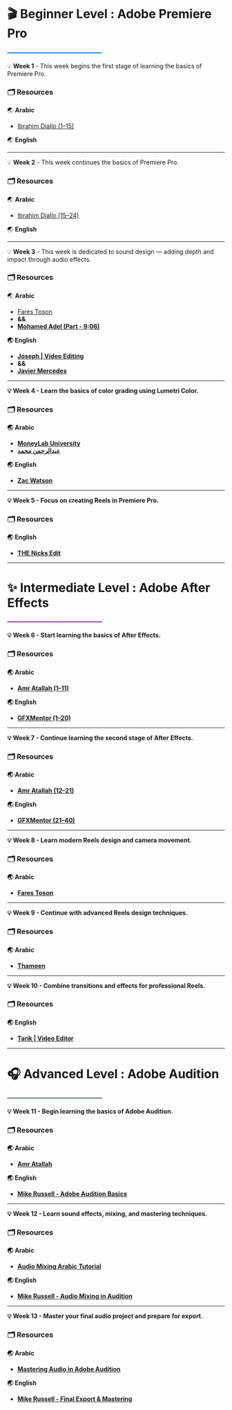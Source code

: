 # 🎬 **Beginner Level : Adobe Premiere Pro**
<span style="color:#007BFF">━━━━━━━━━━━━━━━━━━━━━━━━━━</span>

<aside>
💡  
<b>Week 1</b>  
- This week begins the first stage of learning the basics of Premiere Pro.
</aside>

### 🗂️ **Resources**

🌏 **Arabic**

- [Ibrahim Diallo (1–15)](https://youtube.com/playlist?list=PLHuC_YapGnLzu_QEdHQqkiMwPwDtfC8pw&si=qt55qsIXoGNlwwtb)

🌏 **English**



---

<aside>
💡  
<b>Week 2</b>  
- This week continues the basics of Premiere Pro.
</aside>

### 🗂️ **Resources**

🌏 **Arabic**

- [Ibrahim Diallo (15–24)](https://youtube.com/playlist?list=PLHuC_YapGnLzu_QEdHQqkiMwPwDtfC8pw&si=qt55qsIXoGNlwwtb)

🌏 **English**



---

<aside>
💡  
<b>Week 3</b>  
- This week is dedicated to sound design — adding depth and impact through audio effects.
</aside>

### 🗂️ **Resources**

🌏 **Arabic**

- [Fares Toson](https://youtu.be/4qIv6U367n8?si=SVAXpHG-6l7HY9tl)
- <b>&& <b/>
- [Mohamed Adel (Part - 9:06)](https://youtu.be/bicjsm0Vwb0?t=546&si=k3BlYdqGzVwLZfLr)

🌏 **English**

- [Joseph | Video Editing](https://youtu.be/98CzEo5PIZ4?si=nai7gNn-uIKdYcVr)
-  <b>&& <b/>
- [Javier Mercedes](https://youtu.be/PmlonRJZooM?si=-wRmraJHYkt8AqlG)



---

<aside>
💡  
<b>Week 4</b>  
- Learn the basics of color grading using Lumetri Color.
</aside>

### 🗂️ **Resources**

🌏 **Arabic**

- [MoneyLab University](https://youtu.be/fm9l-SxjEoE?si=03cWris9DqoBvKNl)  
- [عبدالرحمن محمد](https://youtu.be/t_1M3x18Ibg?si=eYsgOruidT8KgDrK)

🌏 **English**

- [Zac Watson](https://youtu.be/1wZym4fQGig?si=pRZpKqJL58f-wtAU)



---

<aside>
💡  
<b>Week 5</b>  
- Focus on creating Reels in Premiere Pro.
</aside>

### 🗂️ **Resources**

🌏 **English**

- [THE Nicks Edit](https://youtu.be/KwBC4EBHIck?si=LhqA8mCj8Y4LjEO7)



---

# ✨ **Intermediate Level : Adobe After Effects**
<span style="color:#9B59B6">━━━━━━━━━━━━━━━━━━━━━━━━━━</span>

<aside>
💡  
<b>Week 6</b>  
- Start learning the basics of After Effects.
</aside>

### 🗂️ **Resources**

🌏 **Arabic**

- [Amr Atallah (1–11)](https://youtube.com/playlist?list=PLg9ps5Gu0MiANa46_HgzOibsysnBZRtPx&si=aWMxW4yqLPuYnSdI)

🌏 **English**

- [GFXMentor (1–20)](https://youtube.com/playlist?list=PLW-zSkCnZ-gD8OcjTPu-u_Rxl9-kI9Xqr&si=pqFEvMKW9zYKc9Yv)



---

<aside>
💡  
<b>Week 7</b>  
- Continue learning the second stage of After Effects.
</aside>

### 🗂️ **Resources**

🌏 **Arabic**

- [Amr Atallah (12–21)](https://youtube.com/playlist?list=PLg9ps5Gu0MiANa46_HgzOibsysnBZRtPx&si=c7T2SIO9RZhm5D1_)

🌏 **English**

- [GFXMentor (21–40)](https://www.youtube.com/playlist?list=PLW-zSkCnZ-gD8OcjTPu-u_Rxl9-kI9Xqr)


---

<aside>
💡  
<b>Week 8</b>  
- Learn modern Reels design and camera movement.
</aside>

### 🗂️ **Resources**

🌏 **Arabic**

- [Fares Toson](https://youtu.be/PFMIue9xTII?si=JJf-5AKMhTpJDjiN)



---

<aside>
💡  
<b>Week 9</b>  
- Continue with advanced Reels design techniques.
</aside>

### 🗂️ **Resources**

🌏 **Arabic**

- [Thameen](https://youtu.be/30a_U-mqQU4?si=_DBZNtOx-mdg6Bl-)



---

<aside>
💡  
<b>Week 10</b>  
- Combine transitions and effects for professional Reels.
</aside>

### 🗂️ **Resources**

🌏 **English**

- [Tarik | Video Editor](https://youtu.be/ZRRQFWT17B8?si=otUDEzy3mPQCjtRa)



---

# 🎧 **Advanced Level : Adobe Audition**
<span style="color:#7F8C8D">━━━━━━━━━━━━━━━━━━━━━━━━━━</span>

<aside>
💡  
<b>Week 11</b>  
- Begin learning the basics of Adobe Audition.
</aside>

### 🗂️ **Resources**

🌏 **Arabic**

- [Amr Atallah](https://youtu.be/1tE4VAdCjRo?si=sqd3ak7uJZiQnA8b)

🌏 **English**

- [Mike Russell - Adobe Audition Basics](https://youtube.com/playlist?list=PL1BzC0FR5_6lWUz0Q-6VLZJXuq6DJP3PL)



---

<aside>
💡  
<b>Week 12</b>  
- Learn sound effects, mixing, and mastering techniques.
</aside>

### 🗂️ **Resources**

🌏 **Arabic**

- [Audio Mixing Arabic Tutorial](https://youtu.be/sP2UoC8RpjM?si=UFSZrHt9Dl2O8_Lb)

🌏 **English**

- [Mike Russell - Audio Mixing in Audition](https://youtu.be/7ZshnA3z8xg?si=9Phtz0Sd2kzUHwAi)



---

<aside>
💡  
<b>Week 13</b>  
- Master your final audio project and prepare for export.
</aside>

### 🗂️ **Resources**

🌏 **Arabic**

- [Mastering Audio in Adobe Audition](https://youtu.be/0yQIBRJe30E?si=0NHzHTsybqCm7Z9t)

🌏 **English**

- [Mike Russell - Final Export & Mastering](https://youtu.be/9UPNYWz0rQU?si=w0FykEy9PzMiy8gE)
